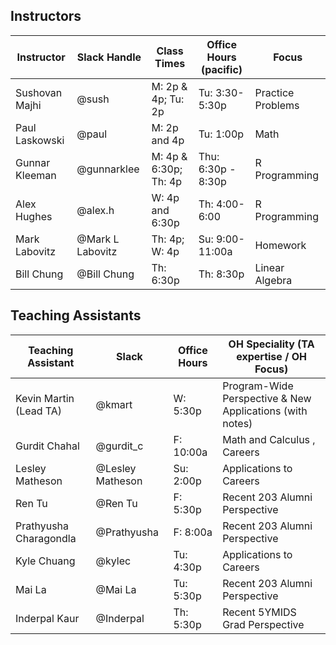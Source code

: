## Instructors 

| Instructor                              | Slack Handle     | Class Times           | Office Hours (pacific) | Focus             |
|-----------------------------------------|------------------|-----------------------|------------------------|-------------------|
| Sushovan Majhi                          | @sush            | M: 2p & 4p; Tu: 2p    | Tu: 3:30-5:30p         | Practice Problems |
| Paul Laskowski                          | @paul            | M: 2p and 4p          | Tu: 1:00p              | Math              |
| Gunnar Kleeman                          | @gunnarklee      | M: 4p & 6:30p; Th: 4p | Thu: 6:30p - 8:30p     | R Programming     |
| Alex Hughes                             | @alex.h          | W: 4p and 6:30p       | Th: 4:00-6:00          | R Programming     |
| Mark Labovitz                           | @Mark L Labovitz | Th: 4p; W: 4p         | Su: 9:00-11:00a        | Homework          |
| Bill Chung                              | @Bill Chung      | Th: 6:30p             | Th: 8:30p              | Linear Algebra    |

## Teaching Assistants

| Teaching Assistant     | Slack            | Office Hours | OH Speciality (TA expertise / OH Focus)                  |
|------------------------|------------------|--------------|----------------------------------------------------------|
| Kevin Martin (Lead TA) | @kmart           | W: 5:30p     | Program-Wide Perspective & New Applications (with notes) |
| Gurdit Chahal          | @gurdit_c        | F: 10:00a    | Math and Calculus , Careers                              |
| Lesley Matheson        | @Lesley Matheson | Su: 2:00p    | Applications to Careers                                  |
| Ren Tu                 | @Ren Tu          | F: 5:30p     | Recent 203 Alumni Perspective                            |
| Prathyusha Charagondla | @Prathyusha      | F: 8:00a     | Recent 203 Alumni Perspective                            |
| Kyle Chuang            | @kylec           | Tu: 4:30p    | Applications to Careers                                  |
| Mai La                 | @Mai La          | Tu: 5:30p    | Recent 203 Alumni Perspective                            |
| Inderpal Kaur          | @Inderpal        | Th: 5:30p    | Recent 5YMIDS Grad Perspective                           |

